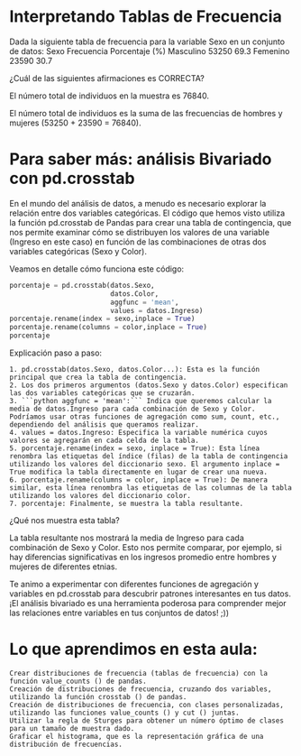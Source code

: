 # Interpretando Tablas de Frecuencia

Dada la siguiente tabla de frecuencia para la variable Sexo en un conjunto de datos:
Sexo	Frecuencia	Porcentaje (%)
Masculino	53250	69.3
Femenino	23590	30.7

¿Cuál de las siguientes afirmaciones es CORRECTA?

El número total de individuos en la muestra es 76840.

El número total de individuos es la suma de las frecuencias de hombres y mujeres (53250 + 23590 = 76840).

# Para saber más: análisis Bivariado con pd.crosstab

En el mundo del análisis de datos, a menudo es necesario explorar la relación entre dos variables categóricas. El código que hemos visto utiliza la función pd.crosstab de Pandas para crear una tabla de contingencia, que nos permite examinar cómo se distribuyen los valores de una variable (Ingreso en este caso) en función de las combinaciones de otras dos variables categóricas (Sexo y Color).

Veamos en detalle cómo funciona este código:
```python
porcentaje = pd.crosstab(datos.Sexo,
                         datos.Color,
                         aggfunc = 'mean',
                         values = datos.Ingreso)
porcentaje.rename(index = sexo,inplace = True)
porcentaje.rename(columns = color,inplace = True)
porcentaje
```
Explicación paso a paso:

    1. pd.crosstab(datos.Sexo, datos.Color...): Esta es la función principal que crea la tabla de contingencia.
    2. Los dos primeros argumentos (datos.Sexo y datos.Color) especifican las dos variables categóricas que se cruzarán.
    3. ```python aggfunc = 'mean':``` Indica que queremos calcular la media de datos.Ingreso para cada combinación de Sexo y Color. Podríamos usar otras funciones de agregación como sum, count, etc., dependiendo del análisis que queramos realizar.
    4. values = datos.Ingreso: Especifica la variable numérica cuyos valores se agregarán en cada celda de la tabla.
    5. porcentaje.rename(index = sexo, inplace = True): Esta línea renombra las etiquetas del índice (filas) de la tabla de contingencia utilizando los valores del diccionario sexo. El argumento inplace = True modifica la tabla directamente en lugar de crear una nueva.
    6. porcentaje.rename(columns = color, inplace = True): De manera similar, esta línea renombra las etiquetas de las columnas de la tabla utilizando los valores del diccionario color.
    7. porcentaje: Finalmente, se muestra la tabla resultante.

¿Qué nos muestra esta tabla?

La tabla resultante nos mostrará la media de Ingreso para cada combinación de Sexo y Color. Esto nos permite comparar, por ejemplo, si hay diferencias significativas en los ingresos promedio entre hombres y mujeres de diferentes etnias.

Te animo a experimentar con diferentes funciones de agregación y variables en pd.crosstab para descubrir patrones interesantes en tus datos. ¡El análisis bivariado es una herramienta poderosa para comprender mejor las relaciones entre variables en tus conjuntos de datos! ;))

# Lo que aprendimos en esta aula:

    Crear distribuciones de frecuencia (tablas de frecuencia) con la función value_counts () de pandas.
    Creación de distribuciones de frecuencia, cruzando dos variables, utilizando la función crosstab () de pandas.
    Creación de distribuciones de frecuencia, con clases personalizadas, utilizando las funciones value_counts () y cut () juntas.
    Utilizar la regla de Sturges para obtener un número óptimo de clases para un tamaño de muestra dado.
    Graficar el histograma, que es la representación gráfica de una distribución de frecuencias.

